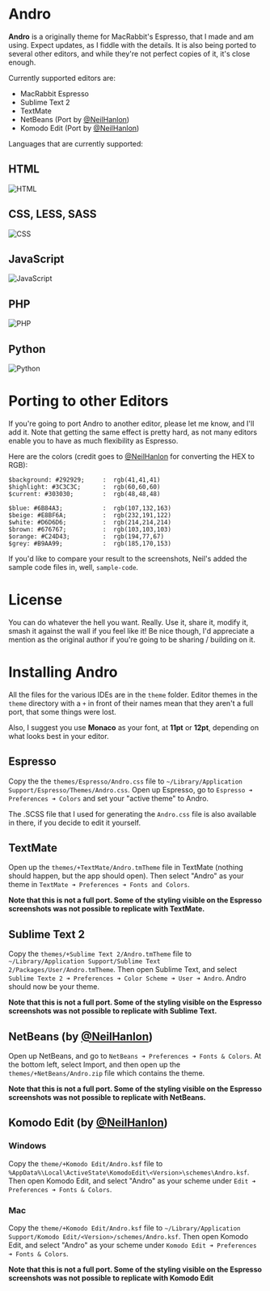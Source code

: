 # Andro

**Andro** is a originally theme for MacRabbit's Espresso, that I made and am using. Expect updates, as I fiddle with the details.
It is also being ported to several other editors, and while they're not perfect copies of it, it's close enough.

Currently supported editors are:

+ MacRabbit Espresso
+ Sublime Text 2
+ TextMate
+ NetBeans (Port by [@NeilHanlon](http://github.com/NeilHanlon))
+ Komodo Edit (Port by [@NeilHanlon](http://github.com/NeilHanlon))

Languages that are currently supported:

HTML
----
![HTML](https://github.com/cyrilmengin/andro/raw/master/examples/AndroExampleHTML.png)

CSS, LESS, SASS
---------------
![CSS](https://github.com/cyrilmengin/andro/raw/master/examples/AndroExampleCSS.png)

JavaScript 
----------
![JavaScript](https://github.com/cyrilmengin/andro/raw/master/examples/AndroExampleJS.png)

PHP
---
![PHP](https://github.com/cyrilmengin/andro/raw/master/examples/AndroExamplePHP.png)

Python
------
![Python](https://github.com/cyrilmengin/andro/raw/master/examples/AndroExamplePython.png)

# Porting to other Editors

If you're going to port Andro to another editor, please let me know, and I'll add it. 
Note that getting the same effect is pretty hard, as not many editors enable you to have as much flexibility as Espresso.

Here are the colors (credit goes to [@NeilHanlon](https://github.com/neilhanlon) for converting the HEX to RGB):

	$background: #292929;     :  rgb(41,41,41)
	$highlight: #3C3C3C;      :  rgb(60,60,60)
	$current: #303030;        :  rgb(48,48,48)
	
	$blue: #6B84A3;           :  rgb(107,132,163)
	$beige: #E8BF6A;          :  rgb(232,191,122)
	$white: #D6D6D6;          :  rgb(214,214,214)
	$brown: #676767;          :  rgb(103,103,103)
	$orange: #C24D43;         :  rgb(194,77,67)
	$grey: #B9AA99;           :  rgb(185,170,153)

If you'd like to compare your result to the screenshots, Neil's added the sample code files in, well, ``sample-code``.

# License

You can do whatever the hell you want. Really.
Use it, share it, modify it, smash it against the wall if you feel like it!
Be nice though, I'd appreciate a mention as the original author if you're going to be sharing / building on it.

# Installing Andro

All the files for the various IDEs are in the ``theme`` folder. 
Editor themes in the ``theme`` directory with a ``+`` in front of their names mean that they aren't a full port, that some things were lost.

Also, I suggest you use **Monaco** as your font, at **11pt** or **12pt**, depending on what looks best in your editor.

Espresso
--------

Copy the the ``themes/Espresso/Andro.css`` file to ``~/Library/Application Support/Espresso/Themes/Andro.css``.
Open up Espresso,  go to ``Espresso ➜ Preferences ➜ Colors`` and set your "active theme" to Andro.

The .SCSS file that I used for generating the ``Andro.css`` file is also available in there, if you decide to edit it yourself.

TextMate
--------

Open up the ``themes/+TextMate/Andro.tmTheme`` file in TextMate (nothing should happen, but the app should open). 
Then select "Andro" as your theme in ``TextMate ➜ Preferences ➜ Fonts and Colors``.

**Note that this is not a full port. Some of the styling visible on the Espresso screenshots was not possible to replicate with TextMate.**

Sublime Text 2
--------------

Copy the ``themes/+Sublime Text 2/Andro.tmTheme`` file to ``~/Library/Application Support/Sublime Text 2/Packages/User/Andro.tmTheme``.
Then open Sublime Text, and select ``Sublime Texte 2 ➜ Preferences ➜ Color Scheme ➜ User ➜ Andro``. Andro should now be your theme.

**Note that this is not a full port. Some of the styling visible on the Espresso screenshots was not possible to replicate with Sublime Text.**

NetBeans (by [@NeilHanlon](https://github.com/neilhanlon))
--------

Open up NetBeans, and go to ``NetBeans ➜ Preferences ➜ Fonts & Colors``. At the bottom left, select Import, and then open up the ``themes/+NetBeans/Andro.zip`` file which contains the theme.

**Note that this is not a full port. Some of the styling visible on the Espresso screenshots was not possible to replicate with NetBeans.** 

Komodo Edit (by [@NeilHanlon](https://github.com/neilhanlon))
-----------

### Windows

Copy the ``theme/+Komodo Edit/Andro.ksf`` file to ``%AppData%\Local\ActiveState\KomodoEdit\<Version>\schemes\Andro.ksf``.
Then open Komodo Edit, and select "Andro" as your scheme under ``Edit ➜ Preferences ➜ Fonts & Colors``.

### Mac

Copy the ``theme/+Komodo Edit/Andro.ksf`` file to ``~/Library/Application Support/Komodo Edit/<Version>/schemes/Andro.ksf``.
Then open Komodo Edit, and select "Andro" as your scheme under ``Komodo Edit ➜ Preferences ➜ Fonts & Colors``.

**Note that this is not a full port. Some of the styling visible on the Espresso screenshots was not possible to replicate with Komodo Edit**



